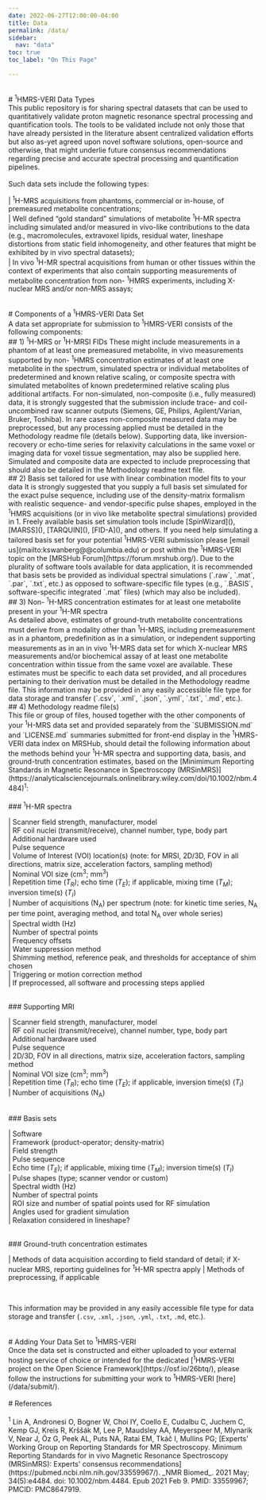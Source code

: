 ```yaml
---
date: 2022-06-27T12:00:00-04:00
title: Data
permalink: /data/
sidebar:
  nav: "data"
toc: true
toc_label: "On This Page"

---
```

<br />
# <sup>1</sup>HMRS-VERI Data Types
<br />
This public repository is for sharing spectral datasets that can be used to quantitatively validate proton magnetic resonance spectral processing and quantification tools. The tools to be validated include not only those that have already persisted in the literature absent centralized validation efforts but also as-yet agreed upon novel software solutions, open-source and otherwise, that might underlie future consensus recommendations regarding precise and accurate spectral processing and quantification pipelines. <br />
<br />
Such data sets include the following types:<br />

|         <sup>1</sup>H-MRS acquisitions from phantoms, commercial or in-house, of premeasured metabolite concentrations;<br />
|         Well defined “gold standard” simulations of metabolite <sup>1</sup>H-MR spectra including simulated and/or measured in vivo-like contributions to the data (e.g., macromolecules, extravoxel lipids, residual water, lineshape distortions from static field inhomogeneity, and other features that might be exhibited by in vivo spectral datasets);<br />
|         In vivo <sup>1</sup>H-MR spectral acquisitions from human or other tissues within the context of experiments that also contain supporting measurements of metabolite concentration from non- <sup>1</sup>HMRS experiments, including X-nuclear MRS and/or non-MRS assays;<br />


<br />
# Components of a <sup>1</sup>HMRS-VERI Data Set
<br />
A data set appropriate for submission to <sup>1</sup>HMRS-VERI consists of the following components: 
<br />
## 1) <sup>1</sup>H-MRS or <sup>1</sup>H-MRSI FIDs
These might include measurements in a phantom of at least one premeasured metabolite, in vivo measurements supported by non- <sup>1</sup>HMRS concentration estimates of at least one metabolite in the spectrum, simulated spectra or individual metabolites of predetermined and known relative scaling, or composite spectra with simulated metabolites of known predetermined relative scaling plus additional artifacts. For non-simulated, non-composite (i.e., fully measured) data, it is strongly suggested that the submission include trace- and coil-uncombined raw scanner outputs (Siemens, GE, Philips, Agilent/Varian, Bruker, Toshiba). In rare cases non-composite measured data may be preprocessed, but any processing applied must be detailed in the Methodology readme file (details below). Supporting data, like inversion-recovery or echo-time series for relaxivity calculations in the same voxel or imaging data for voxel tissue segmentation, may also be supplied here. Simulated and composite data are expected to include preprocessing that should also be detailed in the Methodology readme text file.
<br />
## 2) Basis set tailored for use with linear combination model fits to your data
It is strongly suggested that you supply a full basis set simulated for the exact pulse sequence, including use of the density-matrix formalism with realistic sequence- and vendor-specific pulse shapes, employed in the <sup>1</sup>HMRS acquisitions (or in vivo like metabolite spectral simulations) provided in 1. Freely available basis set simulation tools include [SpinWizard](), [MARSS](), [TARQUIN](), [FID-A](), and others. If you need help simulating a tailored basis set for your potential <sup>1</sup>HMRS-VERI submission please [email us](mailto:kswanberg@@columbia.edu) or post within the <sup>1</sup>HMRS-VERI topic on the [MRSHub Forum](https://forum.mrshub.org/). Due to the plurality of software tools available for data application, it is recommended that basis sets be provided as individual spectral simulations (`.raw`, `.mat`, `.par`, `.txt`, etc.) as opposed to software-specific file types (e.g., `.BASIS`, software-specific integrated `.mat` files) (which may also be included).
<br />
## 3) Non- <sup>1</sup>H-MRS concentration estimates for at least one metabolite present in your <sup>1</sup>H-MR spectra<br />
As detailed above, estimates of ground-truth metabolite concentrations must derive from a modality other than <sup>1</sup>H-MRS, including premeasurement as in a phantom, predefinition as in a simulation, or independent supporting measurements as in an in vivo <sup>1</sup>H-MRS data set for which X-nuclear MRS measurements and/or biochemical assay of at least one metabolite concentration within tissue from the same voxel are available. These estimates must be specific to each data set provided, and all procedures pertaining to their derivation must be detailed in the Methodology readme file. This information may be provided in any easily accessible file type for data storage and transfer (`.csv`, `.xml`, `.json`, `.yml`, `.txt`, `.md`, etc.).
<br />
## 4) Methodology readme file(s)<br />
This file or group of files, housed together with the other components of your <sup>1</sup>H-MRS data set and provided separately from the `SUBMISSION.md` and `LICENSE.md` summaries submitted for front-end display in the <sup>1</sup>HMRS-VERI data index on MRSHub, should detail the following information about the methods behind your <sup>1</sup>H-MR spectra and supporting data, basis, and ground-truth concentration estimates, based on the [Minimimum Reporting Standards in Magnetic Resonance in Spectroscopy (MRSinMRS)](https://analyticalsciencejournals.onlinelibrary.wiley.com/doi/10.1002/nbm.4484)<sup>1</sup>: <br />
<br />
### <sup>1</sup>H-MR spectra<br />

|   Scanner field strength, manufacturer, model<br />
|   RF coil nuclei (transmit/receive), channel number, type, body part<br /> 
|   Additional hardware used<br />
|   Pulse sequence<br />
|   Volume of Interest (VOI) location(s) (note: for MRSI, 2D/3D, FOV in all directions, matrix size, acceleration factors, sampling method)<br />
|   Nominal VOI size (cm<sup>3</sup>; mm<sup>3</sup>)<br />
|   Repetition time (_T<sub>R</sub>)_; echo time (_T<sub>E</sub>_); if applicable, mixing time (_T<sub>M</sub>_); inversion time(s) (_T<sub>I</sub>_)<br />
|   Number of acquisitions (N<sub>A</sub>) per spectrum (note: for kinetic time series, N<sub>A</sub> per time point, averaging method, and total N<sub>A</sub> over whole series)<br />
|   Spectral width (Hz)<br />
|   Number of spectral points<br />
|   Frequency offsets<br />
|   Water suppression method<br />
|   Shimming method, reference peak, and thresholds for acceptance of shim chosen<br />
|   Triggering or motion correction method<br />
|   If preprocessed, all software and processing steps applied<br />

<br />
### Supporting MRI<br /> 

|   Scanner field strength, manufacturer, model<br />
|   RF coil nuclei (transmit/receive), channel number, type, body part<br /> 
|   Additional hardware used<br />
|   Pulse sequence<br />
|   2D/3D, FOV in all directions, matrix size, acceleration factors, sampling method<br />
|   Nominal VOI size (cm<sup>3</sup>; mm<sup>3</sup>)<br />
|   Repetition time (_T<sub>R</sub>_); echo time (_T<sub>E</sub>_); if applicable, inversion time(s) (_T<sub>I</sub>_)<br />
|   Number of acquisitions (N<sub>A</sub>)<br /> 

<br />
### Basis sets<br /> 

|   Software<br />
|   Framework (product-operator; density-matrix)<br />
|   Field strength<br /> 
|   Pulse sequence<br />
|   Echo time (_T<sub>E</sub>_); if applicable, mixing time (_T<sub>M</sub>_); inversion time(s) (_T<sub>I</sub>_)<br />
|   Pulse shapes (type; scanner vendor or custom)<br />
|   Spectral width (Hz)<br />
|   Number of spectral points<br />
|   ROI size and number of spatial points used for RF simulation<br />
|   Angles used for gradient simulation<br /> 
|   Relaxation considered in lineshape?<br /> 

<br />
### Ground-truth concentration estimates<br /> 

|   Methods of data acquisition according to field standard of detail; if X-nuclear MRS, reporting guidelines for <sup>1</sup>H-MR spectra apply 
|   Methods of preprocessing, if applicable 

<br />

This information may be provided in any easily accessible file type for data storage and transfer (`.csv`, `.xml`, `.json`, `.yml`, `.txt`, `.md`, etc.).<br />

<br />
# Adding Your Data Set to <sup>1</sup>HMRS-VERI
<br />
Once the data set is constructed and either uploaded to your external hosting service of choice or intended for the dedicated [<sup>1</sup>HMRS-VERI project on the Open Science Framework](https://osf.io/26btq/), please follow the instructions for submitting your work to <sup>1</sup>HMRS-VERI [here](/data/submit/).<br /> 
<br />
# References<br />
<br />
<sup>1</sup> Lin A, Andronesi O, Bogner W, Choi IY, Coello E, Cudalbu C, Juchem C, Kemp GJ, Kreis R, Krššák M, Lee P, Maudsley AA, Meyerspeer M, Mlynarik V, Near J, Öz G, Peek AL, Puts NA, Ratai EM, Tkáč I, Mullins PG; [Experts' Working Group on Reporting Standards for MR Spectroscopy. Minimum Reporting Standards for in vivo Magnetic Resonance Spectroscopy (MRSinMRS): Experts' consensus recommendations](https://pubmed.ncbi.nlm.nih.gov/33559967/). _NMR Biomed_. 2021 May; 34(5):e4484. doi: 10.1002/nbm.4484. Epub 2021 Feb 9. PMID: 33559967; PMCID: PMC8647919.

